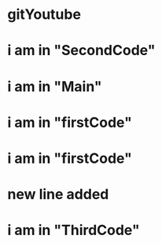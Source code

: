 # gitYoutube
# i am in "SecondCode"

# i am in "Main"
# i am in "firstCode"
# i am in "firstCode"
# new line added

# i am in "ThirdCode"

